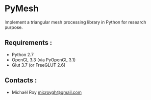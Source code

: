 # PyMesh

Implement a triangular mesh processing library in Python for research purpose.

## Requirements :

- Python 2.7
- OpenGL 3.3 (via PyOpenGL 3.1)
- Glut 3.7 (or FreeGLUT 2.6)

## Contacts :

- Michaël Roy
microygh@gmail.com


